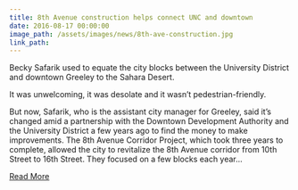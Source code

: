 ```yaml
---
title: 8th Avenue construction helps connect UNC and downtown
date: 2016-08-17 00:00:00
image_path: /assets/images/news/8th-ave-construction.jpg
link_path:
---
```



Becky Safarik used to equate the city blocks between the University District and downtown Greeley to the Sahara Desert.

It was unwelcoming, it was desolate and it wasn’t pedestrian-friendly.

But now, Safarik, who is the assistant city manager for Greeley, said it’s changed amid a partnership with the Downtown Development Authority and the University District a few years ago to find the money to make improvements. The 8th Avenue Corridor Project, which took three years to complete, allowed the city to revitalize the 8th Avenue corridor from 10th Street to 16th Street. They focused on a few blocks each year...

[Read More](http://www.greeleytribune.com/news/business/8th-avenue-construction-helps-connect-unc-and-downtown/)
